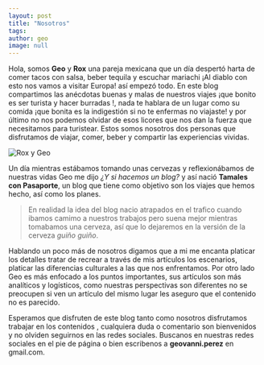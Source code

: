 ```yaml
---
layout: post
title: "Nosotros"
tags: 
author: geo
image: null
---
```

Hola, somos **Geo** y **Rox** una pareja mexicana que un día despertó harta de comer tacos con salsa, beber tequila y escuchar mariachi ¡Al diablo con esto nos vamos a visitar Europa! así empezó todo. En este blog compartimos las anécdotas buenas y malas de nuestros viajes ¡que bonito es ser turista y hacer burradas !, nada te hablara de  un lugar como su comida ¡que bonita es la indigestión si no te enfermas no viajaste! y por último no nos podemos olvidar de esos licores que nos dan la fuerza que necesitamos para turistear. Estos somos nosotros dos personas que disfrutamos de viajar, comer, beber y compartir las experiencias vividas.

![Rox y Geo](https://dl.dropboxusercontent.com/u/1610385/content/images/2014/12/2014-05-20-16-48-41-1.jpg)

Un día mientras estábamos tomando unas cervezas y reflexionábamos de nuestras vidas Geo me dijo *¿Y si hacemos un blog?* y así nació **Tamales con Pasaporte**, un blog que tiene como objetivo son los viajes que hemos hecho, así como los planes. 

>En realidad la idea del blog nacio atrapados en el trafico cuando ibamos camimo a nuestros trabajos pero suena mejor mientras tomabamos una cerveza, así que lo dejaremos en la versión de la cerveza *guiño guiño*.

Hablando un poco más de nosotros digamos que a mi me encanta platicar los detalles tratar de recrear a través de mis artículos los escenarios, platicar las diferencias culturales a las que nos enfrentamos. Por otro lado Geo es más enfocado a los puntos importantes, sus artículos son más analíticos y logísticos, como nuestras perspectivas son diferentes no se preocupen si ven un artículo del mismo lugar les aseguro que el contenido no es parecido.

Esperamos que disfruten de este blog tanto como nosotros disfrutamos trabajar en los contenidos , cualquiera duda o comentario son bienvenidos y no olviden seguirnos en las redes sociales. Buscanos en nuestras redes sociales en el pie de página o bien escribenos a **geovanni.perez** en gmail.com. 